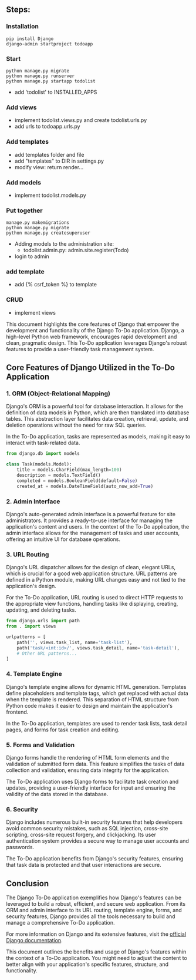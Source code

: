 ## Steps:

### Installation

```console
pip install Django
django-admin startproject todoapp
```

### Start

```console
python manage.py migrate
python manage.py runserver
python manage.py startapp todolist
```

- add 'todolist' to INSTALLED_APPS

### Add views
- implement todolist.views.py and create todolist.urls.py
- add urls to todoapp.urls.py

### Add templates
- add templates folder and file
- add "templates" to DIR in settings.py
- modify view: return render...

### Add models
- implement todolist.models.py

### Put together
```console
manage.py makemigrations
python manage.py migrate
python manage.py createsuperuser
```

- Adding models to the administration site:
    - todolist.admin.py: admin.site.register(Todo)
- login to admin

### add template
- add {% csrf_token %} to template

### CRUD
- implement views


This document highlights the core features of Django that empower the development and functionality of the Django To-Do application. Django, a high-level Python web framework, encourages rapid development and clean, pragmatic design. This To-Do application leverages Django's robust features to provide a user-friendly task management system.

## Core Features of Django Utilized in the To-Do Application

### 1. ORM (Object-Relational Mapping)

Django's ORM is a powerful tool for database interaction. It allows for the definition of data models in Python, which are then translated into database tables. This abstraction layer facilitates data creation, retrieval, update, and deletion operations without the need for raw SQL queries.

In the To-Do application, tasks are represented as models, making it easy to interact with task-related data.

```python
from django.db import models

class Task(models.Model):
    title = models.CharField(max_length=100)
    description = models.TextField()
    completed = models.BooleanField(default=False)
    created_at = models.DateTimeField(auto_now_add=True)
```

### 2. Admin Interface

Django's auto-generated admin interface is a powerful feature for site administrators. It provides a ready-to-use interface for managing the application's content and users. In the context of the To-Do application, the admin interface allows for the management of tasks and user accounts, offering an intuitive UI for database operations.

### 3. URL Routing

Django's URL dispatcher allows for the design of clean, elegant URLs, which is crucial for a good web application structure. URL patterns are defined in a Python module, making URL changes easy and not tied to the application's design.

For the To-Do application, URL routing is used to direct HTTP requests to the appropriate view functions, handling tasks like displaying, creating, updating, and deleting tasks.

```python
from django.urls import path
from . import views

urlpatterns = [
    path('', views.task_list, name='task-list'),
    path('task/<int:id>/', views.task_detail, name='task-detail'),
    # Other URL patterns...
]
```

### 4. Template Engine

Django's template engine allows for dynamic HTML generation. Templates define placeholders and template tags, which get replaced with actual data when the template is rendered. This separation of HTML structure from Python code makes it easier to design and maintain the application's frontend.

In the To-Do application, templates are used to render task lists, task detail pages, and forms for task creation and editing.

### 5. Forms and Validation

Django forms handle the rendering of HTML form elements and the validation of submitted form data. This feature simplifies the tasks of data collection and validation, ensuring data integrity for the application.

The To-Do application uses Django forms to facilitate task creation and updates, providing a user-friendly interface for input and ensuring the validity of the data stored in the database.

### 6. Security

Django includes numerous built-in security features that help developers avoid common security mistakes, such as SQL injection, cross-site scripting, cross-site request forgery, and clickjacking. Its user authentication system provides a secure way to manage user accounts and passwords.

The To-Do application benefits from Django's security features, ensuring that task data is protected and that user interactions are secure.

## Conclusion

The Django To-Do application exemplifies how Django's features can be leveraged to build a robust, efficient, and secure web application. From its ORM and admin interface to its URL routing, template engine, forms, and security features, Django provides all the tools necessary to build and manage a comprehensive To-Do application.

For more information on Django and its extensive features, visit the [official Django documentation](https://docs.djangoproject.com/en/stable/).


This document outlines the benefits and usage of Django's features within the context of a To-Do application. You might need to adjust the content to better align with your application's specific features, structure, and functionality.
